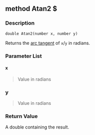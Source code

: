 ## method Atan2 $ ##

### Description ###
	double Atan2(number x, number y)
Returns the [arc tangent](http://en.wikipedia.org/wiki/Arc_tangent) of `x`/`y` in radians.

### Parameter List ###
#### x ####
> Value in radians

### y ####
> Value in radians

### Return Value ###
A double containing the result.